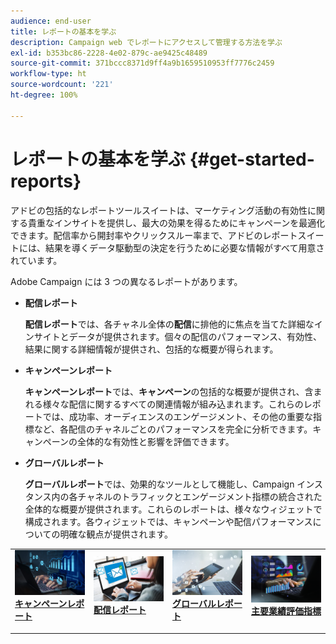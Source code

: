 ```yaml
---
audience: end-user
title: レポートの基本を学ぶ
description: Campaign web でレポートにアクセスして管理する方法を学ぶ
exl-id: b353bc86-2228-4e02-879c-ae9425c48489
source-git-commit: 371bccc8371d9ff4a9b1659510953ff7776c2459
workflow-type: ht
source-wordcount: '221'
ht-degree: 100%

---
```



# レポートの基本を学ぶ {#get-started-reports}

アドビの包括的なレポートツールスイートは、マーケティング活動の有効性に関する貴重なインサイトを提供し、最大の効果を得るためにキャンペーンを最適化できます。配信率から開封率やクリックスルー率まで、アドビのレポートスイートには、結果を導くデータ駆動型の決定を行うために必要な情報がすべて用意されています。

Adobe Campaign には 3 つの異なるレポートがあります。

* **配信レポート**

  **配信レポート**&#x200B;では、各チャネル全体の&#x200B;**配信**&#x200B;に排他的に焦点を当てた詳細なインサイトとデータが提供されます。個々の配信のパフォーマンス、有効性、結果に関する詳細情報が提供され、包括的な概要が得られます。


* **キャンペーンレポート**

  **キャンペーンレポート**&#x200B;では、**キャンペーン**&#x200B;の包括的な概要が提供され、含まれる様々な配信に関するすべての関連情報が組み込まれます。これらのレポートでは、成功率、オーディエンスのエンゲージメント、その他の重要な指標など、各配信のチャネルごとのパフォーマンスを完全に分析できます。キャンペーンの全体的な有効性と影響を評価できます。


* **グローバルレポート**

  **グローバルレポート**&#x200B;では、効果的なツールとして機能し、Campaign インスタンス内の各チャネルのトラフィックとエンゲージメント指標の統合された全体的な概要が提供されます。これらのレポートは、様々なウィジェットで構成されます。各ウィジェットでは、キャンペーンや配信パフォーマンスについての明確な観点が提供されます。

<table style="table-layout:fixed"><tr style="border: 0;">
<td>
<a href="campaign-reports.md">
<img alt="検証" src="assets/do-not-localize/campaign_report.jpeg">
</a>
<div>
<a href="campaign-reports.md"><strong>キャンペーンレポート</strong></a>
</div>
<p>
</td>
<td>
<a href="delivery-reports.md">
<img alt="リード" src="assets/do-not-localize/email_report.jpeg">
</a>
<div><a href="delivery-reports.md"><strong>配信レポート</strong>
</div>
<p>
</td>
<td>
<a href="global-reports.md">
<img alt="低頻度" src="assets/do-not-localize/push_report.jpeg">
</a>
<div>
<a href="global-reports.md"><strong> グローバルレポート<strong></strong></a>
</div>
<p></td>
<td>
<a href="kpis.md">
<img alt="検証" src="assets/do-not-localize/kpis.jpeg">
</a>
<div>
<a href="kpis.md"><strong>主要業績評価指標</strong></a>
</div>
<p>
</td>
</tr></table>
